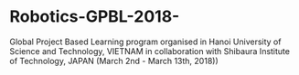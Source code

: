 # Robotics-GPBL-2018-
Global Project Based Learning program organised in Hanoi University of Science and Technology, VIETNAM in collaboration with Shibaura Institute of Technology, JAPAN (March 2nd - March 13th, 2018))
